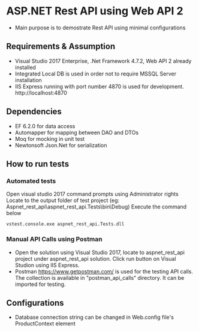 # ASP.NET Rest API using Web API 2
- Main purpose is to demostrate Rest API using minimal configurations

## Requirements & Assumption
- Visual Studio 2017 Enterprise, .Net Framework 4.7.2, Web API 2 already installed 
- Integrated Local DB is used in order not to require MSSQL Server installation
- IIS Express running with port number 4870 is used for development. http://localhost:4870

## Dependencies
- EF 6.2.0 for data access
- Automapper for mapping between DAO and DTOs
- Moq for mocking in unit test
- Newtonsoft Json.Net for serialization

## How to run tests

### Automated tests
Open visual studio 2017 command prompts using Administrator rights
Locate to the output folder of test project (eg: Aspnet_rest_api\aspnet_rest_api.Tests\bin\Debug)
Execute the command below
``` console
vstest.console.exe aspnet_rest_api.Tests.dll
```

### Manual API Calls using Postman
- Open the solution using Visual Studio 2017, locate to aspnet_rest_api project under aspnet_rest_api solution. Click run button on Visual Studion using IIS Express.
- Postman https://www.getpostman.com/ is used for the testing API calls. The collection is available in "postman_api_calls" directory. It can be imported for testing.

## Configurations
- Database connection string can be changed in Web.config file's ProductContext element
